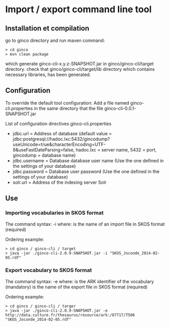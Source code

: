 # Import / export command line tool

## Installation et compilation
 go to ginco directory and run maven command:
```
> cd ginco
> mvn clean package
```

which generate ginco-cli-x.y.z-SNAPSHOT.jar in ginco/ginco-cli/target directory.
check that ginco/ginco-cli/target/lib directory which contains necessary libraries, has been generated.

## Configuration
To override the default tool configuration: Add a file named ginco-cli.properties in the same
directory that the file ginco-cli-0.0.1-SNAPSHOT.jar

List of configuration directives ginco-cli.properties

* jdbc.url = Address of database (default value = jdbc:postgresql://hadoc.lxc:5432/gincodump?useUnicode=true&amp;characterEncoding=UTF-8&amp;useFastDateParsing=false, hadoc.lxc = server
name, 5432 = port, gincodump = database name)
* jdbc.username = Database database user name (Use the one defined in the settings of your database)
* jdbc.password = Database user password (Use the one defined in the settings of your database)
* solr.url = Address of the indexing server Solr

## Use
### Importing vocabularies in SKOS format
The command syntax: -i <inputFile> where:
<inputFile> is the name of an import file in SKOS format (required)

Ordering example:
```
> cd ginco / ginco-cli / target
> java -jar ./ginco-cli-2.0.9-SNAPSHOT.jar -i "SKOS_Joconde_2014-02-05.rdf"
```

### Export vocabulary to SKOS format
The command syntax: -e <thesaurusid> <outputFile> where:
<thesaurusid> is the ARK identifier of the vocabulary (mandatory)
<outputFile> is the name of the export file in SKOS format (required)

Ordering example:
```
> cd ginco / ginco-cli / targer
> java -jar ./ginco-cli-2.0.9-SNAPSHOT.jar -e http://data.culture.fr/thesaurus/resource/ark:/67717/T506 "SKOS_Joconde_2014-02-05.rdf"
```


